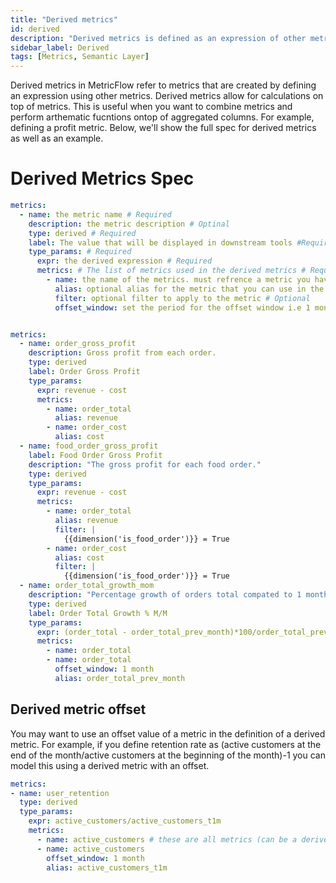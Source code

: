 ```yaml
---
title: "Derived metrics"
id: derived
description: "Derived metrics is defined as an expression of other metrics.."
sidebar_label: Derived
tags: [Metrics, Semantic Layer]
---
```


Derived metrics in MetricFlow refer to metrics that are created by defining an expression using other metrics. Derived metrics allow for calculations on top of metrics. This is useful when you want to combine metrics and perform arthematic fucntions ontop of aggregated columns. For example, defining a profit metric. Below, we'll show the full spec for derived metrics as well as an example.

# Derived Metrics Spec
```yaml
metrics:
  - name: the metric name # Required
    description: the metric description # Optinal
    type: derived # Required
    label: The value that will be displayed in downstream tools #Required
    type_params: # Required
      expr: the derived expression # Required
      metrics: # The list of metrics used in the derived metrics # Required
        - name: the name of the metrics. must refrence a metric you have already defined # Required
          alias: optional alias for the metric that you can use in the expr # Optional
          filter: optional filter to apply to the metric # Optional
          offset_window: set the period for the offset window i.e 1 month. This will retrun the value of the metric one month from the metric time. # Required.



```

```yaml
metrics:
  - name: order_gross_profit
    description: Gross profit from each order.
    type: derived
    label: Order Gross Profit
    type_params:
      expr: revenue - cost
      metrics:
        - name: order_total
          alias: revenue
        - name: order_cost
          alias: cost
  - name: food_order_gross_profit
    label: Food Order Gross Profit  
    description: "The gross profit for each food order."
    type: derived
    type_params:
      expr: revenue - cost
      metrics:
        - name: order_total
          alias: revenue
          filter: |
            {{dimension('is_food_order')}} = True
        - name: order_cost
          alias: cost
          filter: |
            {{dimension('is_food_order')}} = True
  - name: order_total_growth_mom
    description: "Percentage growth of orders total compated to 1 month ago"
    type: derived
    label: Order Total Growth % M/M
    type_params:
      expr: (order_total - order_total_prev_month)*100/order_total_prev_month
      metrics: 
        - name: order_total
        - name: order_total
          offset_window: 1 month
          alias: order_total_prev_month
```

## Derived metric offset

You may want to use an offset value of a metric in the definition of a derived metric. For example, if you define retention rate as (active customers at the end of the month/active customers at the beginning of the month)-1 you can model this using a derived metric with an offset. 

```yaml
metrics:
- name: user_retention
  type: derived
  type_params:
    expr: active_customers/active_customers_t1m
    metrics:
      - name: active_customers # these are all metrics (can be a derived metric, meaning building a derived metric with derived metrics)
      - name: active_customers
        offset_window: 1 month
        alias: active_customers_t1m
